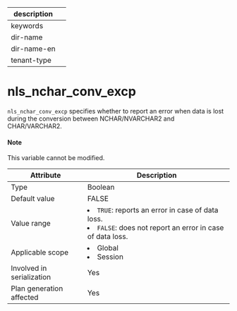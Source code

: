 |description||
|---|---|
|keywords||
|dir-name||
|dir-name-en||
|tenant-type||

# nls_nchar_conv_excp

`nls_nchar_conv_excp` specifies whether to report an error when data is lost during the conversion between NCHAR/NVARCHAR2 and CHAR/VARCHAR2.

<main id="notice" type='explain'>
    <h4>Note</h4>
    <p>This variable cannot be modified. </p>
</main>

| **Attribute** | **Description** |
|----------|-------------------------------------------------------------------------------------------------------------------|
| Type | Boolean |
| Default value | FALSE |
| Value range | <li> `TRUE`: reports an error in case of data loss.   <li> `FALSE`: does not report an error in case of data loss. |
| Applicable scope | <li> Global   <li> Session |
| Involved in serialization | Yes |
| Plan generation affected | Yes |
